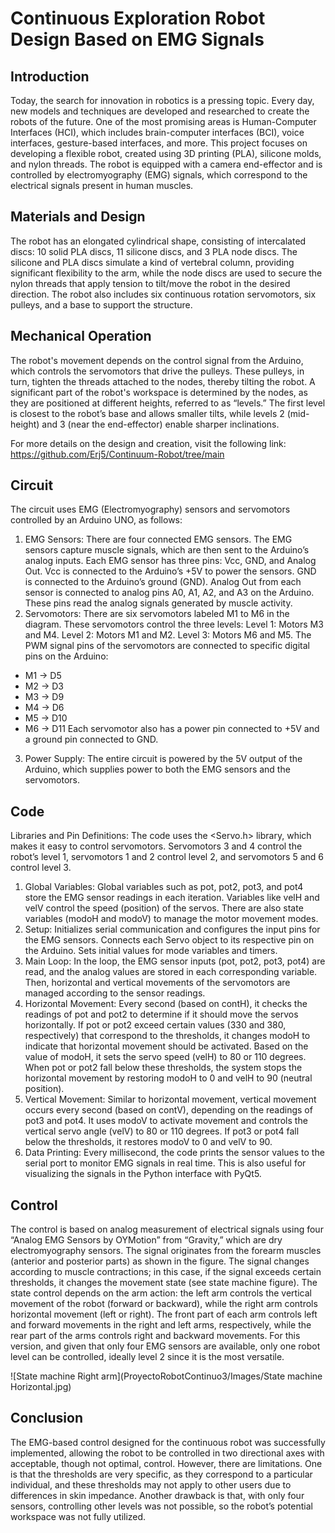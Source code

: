 # Continuous Exploration Robot Design Based on EMG Signals
## Introduction
Today, the search for innovation in robotics is a pressing topic. Every day, new models and techniques are developed and researched to create the robots of the future. One of the most promising areas is Human-Computer Interfaces (HCI), which includes brain-computer interfaces (BCI), voice interfaces, gesture-based interfaces, and more. This project focuses on developing a flexible robot, created using 3D printing (PLA), silicone molds, and nylon threads. The robot is equipped with a camera end-effector and is controlled by electromyography (EMG) signals, which correspond to the electrical signals present in human muscles.

## Materials and Design
The robot has an elongated cylindrical shape, consisting of intercalated discs: 10 solid PLA discs, 11 silicone discs, and 3 PLA node discs. The silicone and PLA discs simulate a kind of vertebral column, providing significant flexibility to the arm, while the node discs are used to secure the nylon threads that apply tension to tilt/move the robot in the desired direction. The robot also includes six continuous rotation servomotors, six pulleys, and a base to support the structure.

## Mechanical Operation
The robot's movement depends on the control signal from the Arduino, which controls the servomotors that drive the pulleys. These pulleys, in turn, tighten the threads attached to the nodes, thereby tilting the robot. A significant part of the robot's workspace is determined by the nodes, as they are positioned at different heights, referred to as “levels.” The first level is closest to the robot’s base and allows smaller tilts, while levels 2 (mid-height) and 3 (near the end-effector) enable sharper inclinations.

For more details on the design and creation, visit the following link: https://github.com/Erj5/Continuum-Robot/tree/main

## Circuit
The circuit uses EMG (Electromyography) sensors and servomotors controlled by an Arduino UNO, as follows:

1. EMG Sensors:
There are four connected EMG sensors.
The EMG sensors capture muscle signals, which are then sent to the Arduino’s analog inputs.
Each EMG sensor has three pins: Vcc, GND, and Analog Out.
Vcc is connected to the Arduino’s +5V to power the sensors.
GND is connected to the Arduino’s ground (GND).
Analog Out from each sensor is connected to analog pins A0, A1, A2, and A3 on the Arduino. These pins read the analog signals generated by muscle activity.
2. Servomotors:
There are six servomotors labeled M1 to M6 in the diagram.
These servomotors control the three levels:
Level 1: Motors M3 and M4.
Level 2: Motors M1 and M2.
Level 3: Motors M6 and M5.
The PWM signal pins of the servomotors are connected to specific digital pins on the Arduino:
* M1 -> D5
* M2 -> D3
* M3 -> D9
* M4 -> D6
* M5 -> D10
* M6 -> D11
Each servomotor also has a power pin connected to +5V and a ground pin connected to GND.
3. Power Supply:
The entire circuit is powered by the 5V output of the Arduino, which supplies power to both the EMG sensors and the servomotors.
## Code
Libraries and Pin Definitions:
The code uses the <Servo.h> library, which makes it easy to control servomotors.
Servomotors 3 and 4 control the robot’s level 1, servomotors 1 and 2 control level 2, and servomotors 5 and 6 control level 3.
1. Global Variables:
Global variables such as pot, pot2, pot3, and pot4 store the EMG sensor readings in each iteration.
Variables like velH and velV control the speed (position) of the servos.
There are also state variables (modoH and modoV) to manage the motor movement modes.
2. Setup:
Initializes serial communication and configures the input pins for the EMG sensors.
Connects each Servo object to its respective pin on the Arduino.
Sets initial values for mode variables and timers.
3. Main Loop:
In the loop, the EMG sensor inputs (pot, pot2, pot3, pot4) are read, and the analog values are stored in each corresponding variable.
Then, horizontal and vertical movements of the servomotors are managed according to the sensor readings.
4. Horizontal Movement:
Every second (based on contH), it checks the readings of pot and pot2 to determine if it should move the servos horizontally.
If pot or pot2 exceed certain values (330 and 380, respectively) that correspond to the thresholds, it changes modoH to indicate that horizontal movement should be activated.
Based on the value of modoH, it sets the servo speed (velH) to 80 or 110 degrees.
When pot or pot2 fall below these thresholds, the system stops the horizontal movement by restoring modoH to 0 and velH to 90 (neutral position).
5. Vertical Movement:
Similar to horizontal movement, vertical movement occurs every second (based on contV), depending on the readings of pot3 and pot4.
It uses modoV to activate movement and controls the vertical servo angle (velV) to 80 or 110 degrees.
If pot3 or pot4 fall below the thresholds, it restores modoV to 0 and velV to 90.
6. Data Printing:
Every millisecond, the code prints the sensor values to the serial port to monitor EMG signals in real time. This is also useful for visualizing the signals in the Python interface with PyQt5.
## Control
The control is based on analog measurement of electrical signals using four “Analog EMG Sensors by OYMotion” from “Gravity,” which are dry electromyography sensors. The signal originates from the forearm muscles (anterior and posterior parts) as shown in the figure. The signal changes according to muscle contractions; in this case, if the signal exceeds certain thresholds, it changes the movement state (see state machine figure). The state control depends on the arm action: the left arm controls the vertical movement of the robot (forward or backward), while the right arm controls horizontal movement (left or right). The front part of each arm controls left and forward movements in the right and left arms, respectively, while the rear part of the arms controls right and backward movements. For this version, and given that only four EMG sensors are available, only one robot level can be controlled, ideally level 2 since it is the most versatile.

![State machine Right arm](ProyectoRobotContinuo3/Images/State machine Horizontal.jpg)
## Conclusion
The EMG-based control designed for the continuous robot was successfully implemented, allowing the robot to be controlled in two directional axes with acceptable, though not optimal, control. However, there are limitations. One is that the thresholds are very specific, as they correspond to a particular individual, and these thresholds may not apply to other users due to differences in skin impedance. Another drawback is that, with only four sensors, controlling other levels was not possible, so the robot’s potential workspace was not fully utilized.
